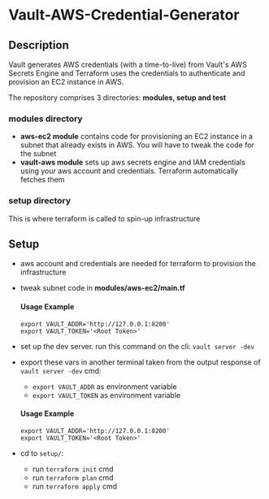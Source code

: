 # Vault-AWS-Credential-Generator

## Description
Vault generates AWS credentials (with a time-to-live) from Vault's AWS Secrets Engine and Terraform uses the credentials to authenticate and  provision an EC2 instance in AWS. 

The repository comprises 3 directories: **modules, setup and test**

### modules directory
- **aws-ec2 module** contains code for provisioning an EC2 instance in a subnet that already exists in AWS. You will have to tweak the code for the subnet
- **vault-aws module** sets up aws secrets engine and IAM credentials using your aws account and credentials. Terraform automatically fetches them

### setup directory
This is where terraform is called to spin-up infrastructure

## Setup
- aws account and credentials are needed for terraform to provision the infrastructure
- tweak subnet code in **modules/aws-ec2/main.tf**

  #### Usage Example
   ~~~
   export VAULT_ADDR='http://127.0.0.1:8200'
   export VAULT_TOKEN='<Root Token>'
   ~~~
   
- set up the dev server. run this command on the cli: `vault server -dev`
- export these vars in another terminal taken from the output response of `vault server -dev` cmd:
   - `export VAULT_ADDR` as environment variable
   - `export VAULT_TOKEN` as environment variable

   #### Usage Example
   ~~~
   export VAULT_ADDR='http://127.0.0.1:8200'
   export VAULT_TOKEN='<Root Token>'
   ~~~

- cd to `setup/`:
   - run `terraform init` cmd
   - run `terraform plan` cmd
   - run `terraform apply` cmd
